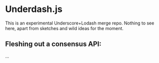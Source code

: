 # Underdash.js

This is an experimental Underscore+Lodash merge repo. Nothing to see here, 
apart from sketches and wild ideas for the moment.

## Fleshing out a consensus API:

...
